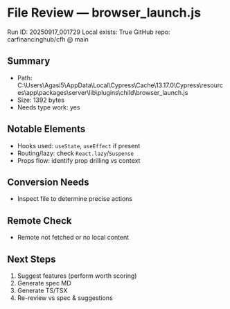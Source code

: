 # File Review — browser_launch.js
Run ID: 20250917_001729
Local exists: True
GitHub repo: carfinancinghub/cfh @ main

## Summary
- Path: C:\Users\Agasi5\AppData\Local\Cypress\Cache\13.17.0\Cypress\resources\app\packages\server\lib\plugins\child\browser_launch.js
- Size: 1392 bytes
- Needs type work: yes

## Notable Elements
- Hooks used: `useState`, `useEffect` if present
- Routing/lazy: check `React.lazy`/`Suspense`
- Props flow: identify prop drilling vs context

## Conversion Needs
- Inspect file to determine precise actions

## Remote Check
- Remote not fetched or no local content

## Next Steps
1) Suggest features (perform worth scoring)
2) Generate spec MD
3) Generate TS/TSX
4) Re-review vs spec & suggestions